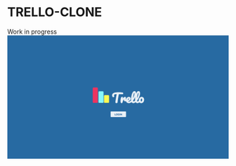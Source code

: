 # TRELLO-CLONE
Work in progress
![alt text](https://github.com/ebui91/trello-clone/blob/master/public/assets/screenshots/loginpage-ss.png)
